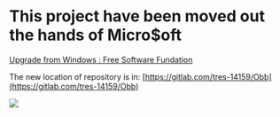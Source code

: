 This project have been moved out the hands of Micro$oft
=======================================================

[Upgrade from Windows : Free Software Fundation](https://www.fsf.org/windows)

The new location of repository is in: [https://gitlab.com/tres-14159/Obb](https://gitlab.com/tres-14159/Obb)


![](https://gitlab.com/tres-14159/Obb/blob/master/win_infographic_final.png)
